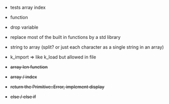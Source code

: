 - tests array index
- function
- drop variable
- replace most of the built in functions by a std library
- string to array (split? or just each character as a single string in an array)
- k_import => like k_load but allowed in file

- <s>array len function</s>
- <s>array / index</s>
- <s>return the Primitive::Error, implement display</s>
- <s>else / else if</s>